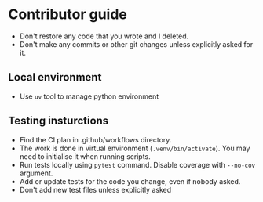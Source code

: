 # Contributor guide

- Don't restore any code that you wrote and I deleted.
- Don't make any commits or other git changes unless explicitly asked for it.

## Local environment
- Use `uv` tool to manage python environment

## Testing insturctions
- Find the CI plan in .github/workflows directory.
- The work is done in virtual environment (`.venv/bin/activate`). You may need to initialise it when running scripts.
- Run tests locally using `pytest` command. Disable coverage with `--no-cov` argument.
- Add or update tests for the code you change, even if nobody asked.
- Don't add new test files unless explicitly asked
